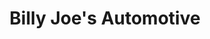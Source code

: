 ---
title: "Billy Joe's Automotive"
url: /head-of-st-margarets-bay/billy-joes-automotive/
shop: Autowerkstatt
---